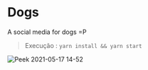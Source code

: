 # Dogs
A social media for dogs =P
> Execução : ```yarn install && yarn start```

![Peek 2021-05-17 14-52](https://user-images.githubusercontent.com/40250320/118534431-995fe580-b71f-11eb-914e-8860a6a74290.gif)
